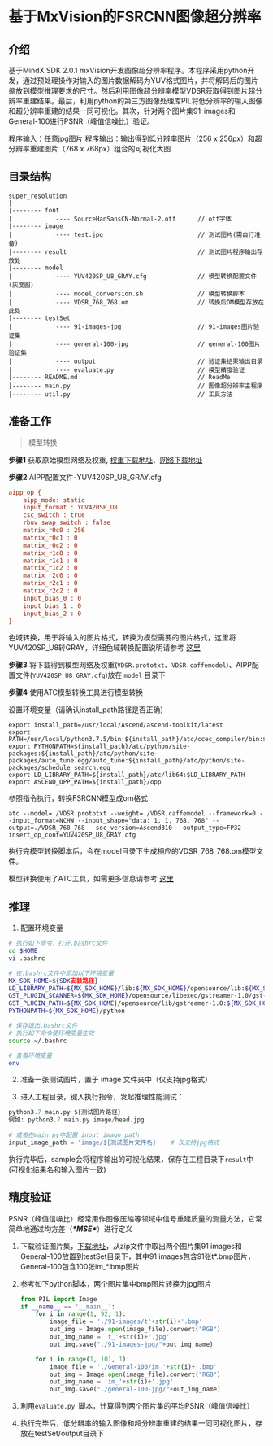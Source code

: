 # 基于MxVision的FSRCNN图像超分辨率

## 介绍

基于MindX SDK 2.0.1 mxVision开发图像超分辨率程序。本程序采用python开发，通过预处理操作对输入的图片数据解码为YUV格式图片，并将解码后的图片缩放到模型推理要求的尺寸。然后利用图像超分辨率模型VDSR获取得到图片超分辨率重建结果。最后，利用python的第三方图像处理库PIL将低分辨率的输入图像和超分辨率重建的结果一同可视化。其次，针对两个图片集91-images和General-100进行PSNR（峰值信噪比）验证。

程序输入：任意jpg图片
程序输出：输出得到低分辨率图片（256 x 256px）和超分辨率重建图片（768 x 768px）组合的可视化大图

## 目录结构

```
super_resolution
|
|-------- font
|           |---- SourceHanSansCN-Normal-2.otf      // otf字体
|-------- image
|           |---- test.jpg                          // 测试图片(需自行准备)
|-------- result                                    // 测试图片程序输出存放处
|-------- model
|           |---- YUV420SP_U8_GRAY.cfg              // 模型转换配置文件(灰度图)
|           |---- model_conversion.sh               // 模型转换脚本
|           |---- VDSR_768_768.om                   // 转换后OM模型存放在此处
|-------- testSet
|           |---- 91-images-jpg                     // 91-images图片验证集
|           |---- general-100-jpg                   // general-100图片验证集
|           |---- output                            // 验证集结果输出目录
|           |---- evaluate.py                       // 模型精度验证
|-------- README.md                                 // ReadMe
|-------- main.py                                   // 图像超分辨率主程序
|-------- util.py                                   // 工具方法

```

## 准备工作

> 模型转换

**步骤1** 获取原始模型网络及权重, [权重下载地址](https://modelzoo-train-atc.obs.cn-north-4.myhuaweicloud.com/003_Atc_Models/AE/ATC%20Model/super_resolution/VDSR/VDSR.caffemodel)、[网络下载地址](https://modelzoo-train-atc.obs.cn-north-4.myhuaweicloud.com/003_Atc_Models/AE/ATC%20Model/super_resolution/VDSR/VDSR.prototxt)

**步骤2** AIPP配置文件-YUV420SP_U8_GRAY.cfg

```cfg
aipp_op {
    aipp_mode: static
    input_format : YUV420SP_U8
    csc_switch : true
    rbuv_swap_switch : false
    matrix_r0c0 : 256
    matrix_r0c1 : 0
    matrix_r0c2 : 0
    matrix_r1c0 : 0
    matrix_r1c1 : 0
    matrix_r1c2 : 0
    matrix_r2c0 : 0
    matrix_r2c1 : 0
    matrix_r2c2 : 0
    input_bias_0 : 0
    input_bias_1 : 0
    input_bias_2 : 0
}
```

色域转换，用于将输入的图片格式，转换为模型需要的图片格式，这里将YUV420SP_U8转GRAY，详细色域转换配置说明请参考 [这里](https://support.huawei.com/enterprise/zh/doc/EDOC1100191944/3e66a3c#ZH-CN_TOPIC_0000001095142890)

**步骤3** 将下载得到模型网络及权重(`VDSR.prototxt`、`VDSR.caffemodel`)、AIPP配置文件(`YUV420SP_U8_GRAY.cfg`)放在 `model` 目录下

**步骤4** 使用ATC模型转换工具进行模型转换

设置环境变量（请确认install_path路径是否正确）

```
export install_path=/usr/local/Ascend/ascend-toolkit/latest
export PATH=/usr/local/python3.7.5/bin:${install_path}/atc/ccec_compiler/bin:${install_path}/atc/bin:$PATH
export PYTHONPATH=${install_path}/atc/python/site-packages:${install_path}/atc/python/site-packages/auto_tune.egg/auto_tune:${install_path}/atc/python/site-packages/schedule_search.egg
export LD_LIBRARY_PATH=${install_path}/atc/lib64:$LD_LIBRARY_PATH
export ASCEND_OPP_PATH=${install_path}/opp
```

参照指令执行，转换FSRCNN模型成om格式

```
atc --model=./VDSR.prototxt --weight=./VDSR.caffemodel --framework=0 --input_format=NCHW --input_shape="data: 1, 1, 768, 768" --output=./VDSR_768_768 --soc_version=Ascend310 --output_type=FP32 --insert_op_conf=YUV420SP_U8_GRAY.cfg
```

执行完模型转换脚本后，会在model目录下生成相应的VDSR_768_768.om模型文件。

模型转换使用了ATC工具，如需更多信息请参考 [这里]( https://support.huaweicloud.com/tg-cannApplicationDev330/atlasatc_16_0005.html)


## 推理

1) 配置环境变量

```bash
# 执行如下命令，打开.bashrc文件
cd $HOME
vi .bashrc

# 在.bashrc文件中添加以下环境变量
MX_SDK_HOME=${SDK安装路径}
LD_LIBRARY_PATH=${MX_SDK_HOME}/lib:${MX_SDK_HOME}/opensource/lib:${MX_SDK_HOME}/opensource/lib64:/usr/local/Ascend/ascend-toolkit/latest/acllib/lib64:/usr/local/Ascend/driver/lib64/
GST_PLUGIN_SCANNER=${MX_SDK_HOME}/opensource/libexec/gstreamer-1.0/gst-plugin-scanner
GST_PLUGIN_PATH=${MX_SDK_HOME}/opensource/lib/gstreamer-1.0:${MX_SDK_HOME}/lib/plugins
PYTHONPATH=${MX_SDK_HOME}/python

# 保存退出.bashrc文件
# 执行如下命令使环境变量生效
source ~/.bashrc

# 查看环境变量
env
```

2) 准备一张测试图片，置于 image 文件夹中（仅支持jpg格式）

2) 进入工程目录，键入执行指令，发起推理性能测试：

```python
python3.7 main.py ${测试图片路径}
例如: python3.7 main.py image/head.jpg
    
# 或者在main.py中配置 input_image_path 
input_image_path = 'image/${测试图片文件名}'   # 仅支持jpg格式
```

执行完毕后，sample会将程序输出的可视化结果，保存在工程目录下`result`中 (可视化结果名和输入图片一致)



## 精度验证

PSNR（峰值信噪比）经常用作图像压缩等领域中信号重建质量的测量方法，它常简单地通过均方差（***\*MSE\****）进行定义

1. 下载验证图片集，[下载地址](https://drive.google.com/file/d/0B7tU5Pj1dfCMWjhhaE1HR3dqcGs/view?resourcekey=0-bp1OwS1HzuCuelcMG0sRvQ)，从zip文件中取出两个图片集91 images和General-100放置到testSet目录下，其中91 images包含91张t\*.bmp图片，General-100包含100张im_\*.bmp图片

2. 参考如下python脚本，两个图片集中bmp图片转换为jpg图片

   ```python 
   from PIL import Image
   if __name__ == '__main__':    
       for i in range(1, 92, 1):
           image_file = './91-images/t'+str(i)+'.bmp'
           out_img = Image.open(image_file).convert("RGB")
           out_img_name = 't_'+str(i)+'.jpg'
           out_img.save("./91-images-jpg/"+out_img_name)
   
       for i in range(1, 101, 1):
           image_file = './General-100/im_'+str(i)+'.bmp'
           out_img = Image.open(image_file).convert("RGB")
           out_img_name = 'im_'+str(i)+'.jpg'
           out_img.save("./general-100-jpg/"+out_img_name)
   ```

3. 利用`evaluate.py `脚本，计算得到两个图片集的平均PSNR（峰值信噪比）

4. 执行完毕后，低分辨率的输入图像和超分辨率重建的结果一同可视化图片，存放在testSet/output目录下

